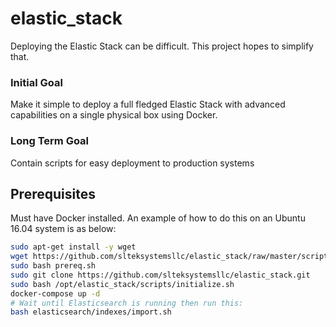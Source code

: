 # elastic_stack

Deploying the Elastic Stack can be difficult. This project hopes to simplify that.

### Initial Goal

Make it simple to deploy a full fledged Elastic Stack with advanced capabilities on a single physical box using Docker.

### Long Term Goal

Contain scripts for easy deployment to production systems

## Prerequisites
Must have Docker installed. An example of how to do this on an Ubuntu 16.04 system is as below:

```bash
sudo apt-get install -y wget
wget https://github.com/slteksystemsllc/elastic_stack/raw/master/scripts/prereq.sh
sudo bash prereq.sh
sudo git clone https://github.com/slteksystemsllc/elastic_stack.git
sudo bash /opt/elastic_stack/scripts/initialize.sh
docker-compose up -d
# Wait until Elasticsearch is running then run this:
bash elasticsearch/indexes/import.sh
```
